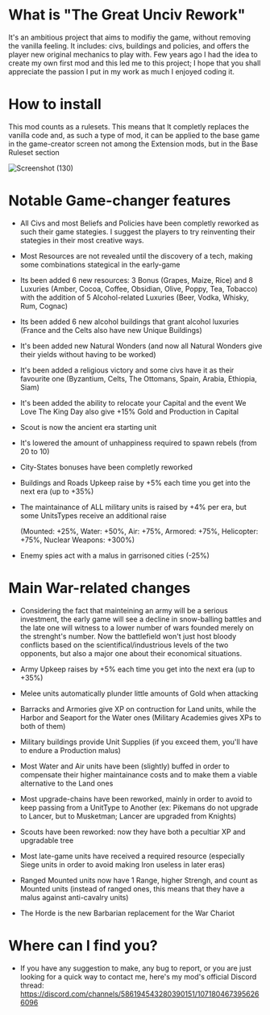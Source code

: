 # What is "The Great Unciv Rework"
It's an ambitious project that aims to modifiy the game, without removing the vanilla feeling. It includes: civs, buildings and policies, and offers the player new original mechanics to play with. Few years ago I had the idea to create my own first mod and this led me to this project; I hope that you shall appreciate the passion I put in my work as much I enjoyed coding it.



# How to install
This mod counts as a rulesets. This means that It completly replaces the vanilla code and, as such a type of mod, it can be applied to the base game in the game-creator screen not among the Extension mods, but in the Base Ruleset section

![Screenshot (130)](https://user-images.githubusercontent.com/102094544/220199396-d4b7b514-f521-4c37-8cd9-07aa77811ba0.png)


# Notable Game-changer features

- All Civs and most Beliefs and Policies have been completly reworked as such their game stategies. I suggest the players to try reinventing their stategies in their most creative ways.

- Most Resources are not revealed until the discovery of a tech, making some combinations stategical in the early-game

- Its been added 6 new resources: 3 Bonus (Grapes, Maize, Rice) and 8 Luxuries (Amber, Cocoa, Coffee, Obsidian, Olive, Poppy, Tea, Tobacco) with the addition of 5 Alcohol-related Luxuries (Beer, Vodka, Whisky, Rum, Cognac) 

- Its been added 6 new alcohol buildings that grant alcohol luxuries (France and the Celts also have new Unique Buildings) 

- It's been added new Natural Wonders (and now all Natural Wonders give their yields without having to be worked)

- It's been added a religious victory and some civs have it as their favourite one (Byzantium, Celts, The Ottomans, Spain, Arabia, Ethiopia, Siam)

- It's been added the ability to relocate your Capital and the event We Love The King Day also give +15% Gold and Production in Capital

- Scout is now the ancient era starting unit

- It's lowered the amount of unhappiness required to spawn rebels (from 20 to 10)

- City-States bonuses have been completly reworked

- Buildings and Roads Upkeep raise by +5% each time you get into the next era (up to +35%)

- The maintainance of ALL military units is raised by +4% per era, but some UnitsTypes receive an additional raise

  (Mounted: +25%,
   Water: +50%,
   Air: +75%,
   Armored: +75%,
   Helicopter: +75%,
   Nuclear Weapons: +300%)

 - Enemy spies act with a malus in garrisoned cities (-25%)
 
# Main War-related changes
  
- Considering the fact that mainteining an army will be a serious investment, the early game will see a decline in snow-balling battles and the late one will witness to a lower number of wars founded merely on the strenght's number. Now the battlefield won't just host bloody conflicts based on the scientifical/industrious levels of the two opponents, but also a major one about their economical situations.

- Army Upkeep raises by +5% each time you get into the next era (up to +35%)

- Melee units automatically plunder little amounts of Gold when attacking

- Barracks and Armories give XP on contruction for Land units, while the Harbor and Seaport for the Water ones (Military Academies gives XPs to both of them)

- Military buildings provide Unit Supplies (if you exceed them, you'll have to endure a Production malus)

- Most Water and Air units have been (slightly) buffed in order to compensate their higher maintainance costs and to make them a viable alternative to the Land ones
 
 - Most upgrade-chains have been reworked, mainly in order to avoid to keep passing from a UnitType to Another (ex: Pikemans do not upgrade to Lancer, but to Musketman; Lancer are upgraded from Knights)
 
 - Scouts have been reworked: now they have both a pecultiar XP and upgradable tree
 
 - Most late-game units have received a required resource (especially Siege units in order to avoid making Iron useless in later eras)
 
 - Ranged Mounted units now have 1 Range, higher Strengh, and count as Mounted units (instead of ranged ones, this means that they have a malus against anti-cavalry units)
 
 - The Horde is the new Barbarian replacement for the War Chariot


# Where can I find you?

- If you have any suggestion to make, any bug to report, or you are just looking for a quick way to contact me, here's my mod's official Discord thread:
https://discord.com/channels/586194543280390151/1071804673956266096
